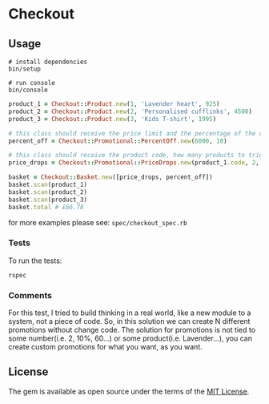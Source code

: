 # Checkout

## Usage

```shell
# install dependencies
bin/setup

# run console
bin/console
```

```ruby
product_1 = Checkout::Product.new(1, 'Lavender heart', 925)
product_2 = Checkout::Product.new(2, 'Personalised cufflinks', 4500)
product_3 = Checkout::Product.new(3, 'Kids T-shirt', 1995)

# this class should receive the price limit and the percentage of the discount
percent_off = Checkout::Promotional::PercentOff.new(6000, 10)

# this class should receive the product code, how many products to trigger the promo and the new price
price_drops = Checkout::Promotional::PriceDrops.new(product_1.code, 2, 850)

basket = Checkout::Basket.new([price_drops, percent_off])
basket.scan(product_1)
basket.scan(product_2)
basket.scan(product_3)
basket.total # £66.78
```
for more examples please see: `spec/checkout_spec.rb`

### Tests
To run the tests:
```shell
rspec
```

### Comments
For this test, I tried to build thinking in a real world, like a new module to a system, not a piece of code. So, in this solution we can create N different promotions without change code. The solution for promotions is not tied to some number(i.e. 2, 10%, 60...) or some product(i.e. Lavender...), you can create custom promotions for what you want, as you want.

## License

The gem is available as open source under the terms of the [MIT License](http://opensource.org/licenses/MIT).

